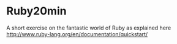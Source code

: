 Ruby20min
=========

A short exercise on the fantastic world of Ruby as explained here http://www.ruby-lang.org/en/documentation/quickstart/